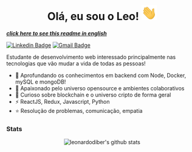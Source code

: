 <h1 align="Center"> Olá, eu sou o Leo! <img src="https://raw.githubusercontent.com/ABSphreak/ABSphreak/master/gifs/Hi.gif" width="40px" /> </h1>

[***click here to see this readme in english***](https://github.com/leonardodiber/leonardodiber/blob/main/README_en.md "***click here to see this readme in english***")

[![Linkedin Badge](https://img.shields.io/badge/-leonardodiber-blue?style=flat-square&logo=Linkedin&logoColor=white&link=https://www.linkedin.com/in/leonardodiber/)](https://www.linkedin.com/in/leonardodiber/) [![Gmail Badge](https://img.shields.io/badge/-leonardodiber@gmail.com-c14438?style=flat-square&logo=Gmail&logoColor=white&link=mailto:leonardodiber@gmail.com)](mailto:leonardodiber@gmail.com)

Estudante de desenvolvimento web interessado principalmente nas tecnologias que vão mudar a vida de todas as pessoas!

- 🌱 Aprofundando os conhecimentos em backend com Node, Docker, mySQL e mongoDB!
- 👯 Apaixonado pelo universo opensource e ambientes colaborativos
- 🤔 Curioso sobre blockchain e o universo cripto de forma geral
- ⚡ ReactJS, Redux, Javascript, Python
- ⭐ Resolução de problemas, comunicação, empatia


### Stats
<p align="center" >
<img alt="leonardodiber's github stats" src="https://github-readme-stats.vercel.app/api?username=leonardodiber&show_icons=true&theme=gruvbox"  > </p>
